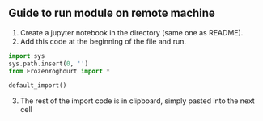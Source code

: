 Guide to run module on remote machine
-------------------------------------

1. Create a jupyter notebook in the directory (same one as README).
2. Add this code at the beginning of the file and run.

```python
import sys
sys.path.insert(0, '')
from FrozenYoghourt import *

default_import()
```

3. The rest of the import code is in clipboard, simply pasted into the next cell